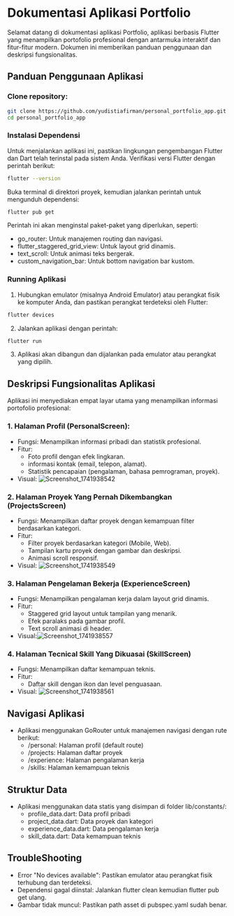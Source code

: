 # Dokumentasi Aplikasi Portfolio

Selamat datang di dokumentasi aplikasi Portfolio, aplikasi berbasis Flutter yang menampilkan portofolio profesional dengan antarmuka interaktif dan fitur-fitur modern. Dokumen ini memberikan panduan penggunaan dan deskripsi fungsionalitas.

## Panduan Penggunaan Aplikasi


### Clone repository:
   ```bash
   git clone https://github.com/yudistiafirman/personal_portfolio_app.git
   cd personal_portfolio_app
  ```

### Instalasi Dependensi

Untuk menjalankan aplikasi ini, pastikan lingkungan pengembangan Flutter dan Dart telah terinstal pada sistem Anda. Verifikasi versi Flutter dengan perintah berikut:
```bash 
flutter --version
```
Buka terminal di direktori proyek, kemudian jalankan perintah untuk mengunduh dependensi:
```bash 
flutter pub get
```

Perintah ini akan menginstal paket-paket yang diperlukan, seperti:

- go_router: Untuk manajemen routing dan navigasi.
- flutter_staggered_grid_view: Untuk layout grid dinamis.
- text_scroll: Untuk animasi teks bergerak.
- custom_navigation_bar: Untuk bottom navigation bar kustom.

### Running Aplikasi

1. Hubungkan emulator (misalnya Android Emulator) atau perangkat fisik ke komputer Anda, dan pastikan perangkat terdeteksi oleh Flutter:
```bash 
flutter devices
```
2. Jalankan aplikasi dengan perintah:
```bash 
flutter run
```
3. Aplikasi akan dibangun dan dijalankan pada emulator atau perangkat yang dipilih.

## Deskripsi Fungsionalitas Aplikasi

Aplikasi ini menyediakan empat layar utama yang menampilkan informasi portofolio profesional:

### 1. Halaman Profil (PersonalScreen):
- Fungsi: Menampilkan informasi pribadi dan statistik profesional.
- Fitur:
  - Foto profil dengan efek lingkaran.
  - informasi kontak (email, telepon, alamat).
  - Statistik pencapaian (pengalaman, bahasa pemrograman, proyek).
- Visual: ![Screenshot_1741938542](https://github.com/user-attachments/assets/0880eead-bc52-42e4-ad86-23be39d4e3f2)

### 2. Halaman Proyek Yang Pernah Dikembangkan (ProjectsScreen)
- Fungsi: Menampilkan daftar proyek dengan kemampuan filter berdasarkan kategori.
- Fitur:
  - Filter proyek berdasarkan kategori (Mobile, Web).
  - Tampilan kartu proyek dengan gambar dan deskripsi.
  - Animasi scroll responsif.
- Visual: ![Screenshot_1741938549](https://github.com/user-attachments/assets/a0f27758-7df0-4416-890a-c3b20543a6ce)

### 3. Halaman Pengelaman Bekerja (ExperienceScreen)
- Fungsi: Menampilkan pengalaman kerja dalam layout grid dinamis.
- Fitur:
  - Staggered grid layout untuk tampilan yang menarik.
  - Efek paralaks pada gambar profil.
  - Text scroll animasi di header.
- Visual:![Screenshot_1741938557](https://github.com/user-attachments/assets/48122483-b08b-42ad-849f-d83808825544)

### 4. Halaman Tecnical Skill Yang Dikuasai (SkillScreen)
- Fungsi: Menampilkan daftar kemampuan teknis.
- Fitur:
  - Daftar skill dengan ikon dan level penguasaan.
- Visual: ![Screenshot_1741938561](https://github.com/user-attachments/assets/6d553c6a-b613-457f-a366-f193695004c8)


## Navigasi Aplikasi 

- Aplikasi menggunakan GoRouter untuk manajemen navigasi dengan rute berikut:
  - /personal: Halaman profil (default route)
  - /projects: Halaman daftar proyek
  - /experience: Halaman pengalaman kerja
  - /skills: Halaman kemampuan teknis

## Struktur Data 

- Aplikasi menggunakan data statis yang disimpan di folder lib/constants/:
  - profile_data.dart: Data profil pribadi
  - project_data.dart: Data proyek dan kategori
  - experience_data.dart: Data pengalaman kerja
  - skill_data.dart: Data kemampuan teknis

## TroubleShooting
- Error "No devices available": Pastikan emulator atau perangkat fisik terhubung dan terdeteksi.
- Dependensi gagal diinstal: Jalankan flutter clean kemudian flutter pub get ulang.
- Gambar tidak muncul: Pastikan path asset di pubspec.yaml sudah benar.







